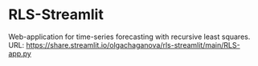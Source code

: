 # RLS-Streamlit
Web-application for time-series forecasting with recursive least squares.
URL: https://share.streamlit.io/olgachaganova/rls-streamlit/main/RLS-app.py
